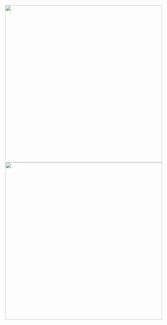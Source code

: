 <img src ="images/supasSeed.jpg" height=auto width=500>
<img src ="images/supasSeed2.jpg" height=auto width=500>
